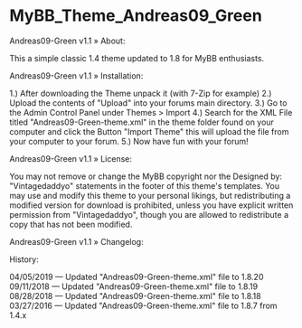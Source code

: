# MyBB_Theme_Andreas09_Green

Andreas09-Green v1.1
» About:

This a simple classic 1.4 theme updated to 1.8 for MyBB enthusiasts.

Andreas09-Green v1.1
» Installation:

1.) After downloading the Theme unpack it (with 7-Zip for example)
2.) Upload the contents of "Upload" into your forums main directory.
3.) Go to the Admin Control Panel under Themes > Import
4.) Search for the XML File titled "Andreas09-Green-theme.xml" in the theme folder found on your computer and click the Button "Import Theme" this will upload the file from your computer to your forum.
5.) Now have fun with your forum!

Andreas09-Green v1.1
» License:

You may not remove or change the MyBB copyright nor the Designed by: "Vintagedaddyo" statements in the footer of this theme's templates. You may use and modify this theme to your personal likings, but redistributing a modified version for download is prohibited, unless you have explicit written permission from "Vintagedaddyo", though you are allowed to redistribute a copy that has not been modified.

Andreas09-Green v1.1
» Changelog:

History:

04/05/2019 — Updated "Andreas09-Green-theme.xml" file to 1.8.20
09/11/2018 — Updated "Andreas09-Green-theme.xml" file to 1.8.19
08/28/2018 — Updated "Andreas09-Green-theme.xml" file to 1.8.18
03/27/2016 — Updated "Andreas09-Green-theme.xml" file to 1.8.7 from 1.4.x
